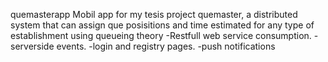 quemasterapp
Mobil app for my tesis project quemaster, a distributed system that can assign que posisitions and time estimated for any type of establishment using queueing theory
-Restfull web service consumption.
-serverside events.
-login and registry pages.
-push notifications
